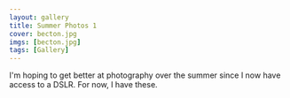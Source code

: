 ```yaml
---
layout: gallery
title: Summer Photos 1
cover: becton.jpg
imgs: [becton.jpg]
tags: [Gallery]
---
```


I'm hoping to get better at photography over the summer since I now have access to a DSLR. For now, I have these.